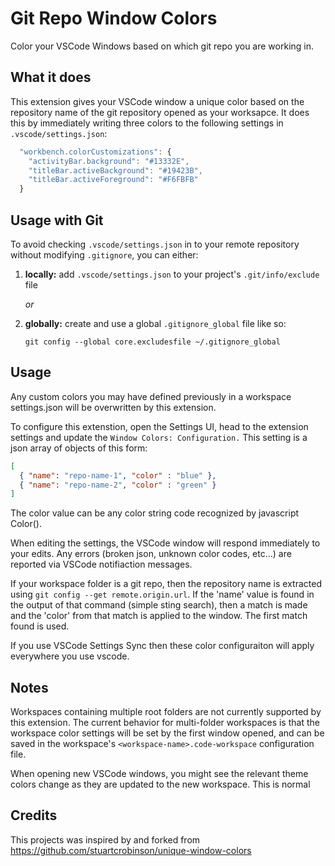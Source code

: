# Git Repo Window Colors

Color your VSCode Windows based on which git repo you are working in.

## What it does

This extension gives your VSCode window a unique color based on the repository name of the git repository opened as your worksapce.  It does this by immediately writing three colors to the following settings in `.vscode/settings.json`:

```javascript
  "workbench.colorCustomizations": {
    "activityBar.background": "#13332E",
    "titleBar.activeBackground": "#19423B",
    "titleBar.activeForeground": "#F6FBFB"
  }
```

## Usage with Git

To avoid checking `.vscode/settings.json` in to your remote repository without modifying `.gitignore`, you can either:

1. **locally:** add `.vscode/settings.json` to your project's `.git/info/exclude` file

    _or_

2.  **globally:** create and use a global `.gitignore_global` file like so:

    ```git config --global core.excludesfile ~/.gitignore_global```

## Usage

Any custom colors you may have defined previously in a workspace settings.json will be overwritten by this extension.

To configure this extenstion, open the Settings UI, head to the extension settings and update the `Window Colors: Configuration.`  This setting is a json array of objects of this form:

```json
[ 
  { "name": "repo-name-1", "color" : "blue" },
  { "name": "repo-name-2", "color" : "green" } 
]
```

The color value can be any color string code recognized by javascript Color().

When editing the settings, the VSCode window will respond immediately to your edits.  Any errors (broken json, unknown color codes, etc...) are reported via VSCode notifiaction messages.

If your workspace folder is a git repo, then the repository name is extracted using `git config --get remote.origin.url`. If the 'name' value is found in the output of that command (simple sting search), then a match is made and the 'color' from that match is applied to the window.  The first match found is used.

If you use VSCode Settings Sync then these color configuraiton will apply everywhere you use vscode.

## Notes

Workspaces containing multiple root folders are not currently supported by this extension.  The current behavior for multi-folder workspaces is that the workspace color settings will be set by the first window opened, and can be saved in the workspace's `<workspace-name>.code-workspace` configuration file.

When opening new VSCode windows, you might see the relevant theme colors change as they are updated to the new workspace.  This is normal

## Credits

This projects was inspired by and forked from https://github.com/stuartcrobinson/unique-window-colors

